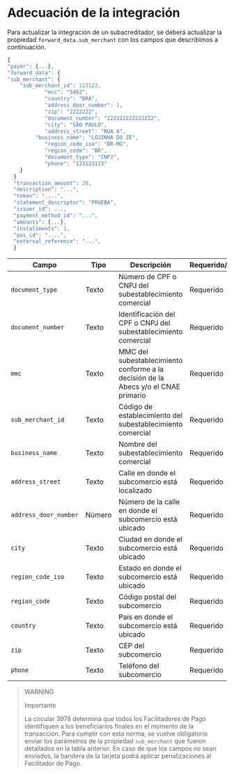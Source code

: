 # Adecuación de la integración

Para actualizar la integración de un subacreditador, se deberá actualizar la propiedad `forward_data.sub_merchant` con los campos que describimos a continuación. 

```JavaScript
{
"payer": {...},
"forward_data": {
"sub_merchant": {
    "sub_merchant_id": 123123,
            "mcc": "5462",
            "country": "BRA",
            "address_door_number": 1,
            "zip": "2222222",
            "document_number": "222222222222222",
            "city": "SÃO PAULO",
            "address_street": "RUA A",
	     "business_name": "LOJINHA DO ZÉ",
            "region_code_iso": "BR-MG",
            "region_code": "BR",
            "document_type": "CNPJ",
            "phone": "123123123"
  	}
  }
  "transaction_amount": 20,
  "description": "...",
  "token": "....",
  "statement_descriptor": "PRUEBA",
  "issuer_id": ...,
  "payment_method_id": "...",
  "amounts": {...},
  "installments": 1,
  "pos_id": "....",
  "external_reference": "...",
  }
```

| Campo | Tipo | Descripción | Requerido/Opcional |
|---|---|---|---|
| `document_type` | Texto | Número de CPF o CNPJ del subestablecimiento comercial | Requerido |
| `document_number` | Texto | Identificación del CPF o CNPJ del subestablecimiento comercial | Requerido |
| `mmc` | Texto | MMC del subestablecimiento conforme a la decisión de la Abecs y/o el CNAE primario | Requerido |
| `sub_merchant_id` | Texto | Código de establecimiento del subestablecimiento comercial | Requerido |
| `business_name` | Texto | Nombre del subestablecimiento comercial | Requerido |
| `address_street` | Texto | Calle en donde el subcomercio está localizado | Requerido |
| `address_door_number` | Número | Número de la calle en donde el subcomercio está ubicado | Requerido |
| `city` | Texto | Ciudad en donde el subcomercio está ubicado | Requerido |
| `region_code_iso` | Texto | Estado en donde el subcomercio está ubicado | Requerido |
| `region_code` | Texto | Código postal del subcomercio | Requerido |
| `country` | Texto | País en donde el subcomercio está ubicado | Requerido |
| `zip` | Texto | CEP del subcomercio | Requerido |
| `phone` | Texto | Teléfono del subcomercio | Requerido |

> WARNING
>
> Importante
>
> La circular 3978 determina que todos los Facilitadores de Pago identifiquen a los beneficiarios finales en el momento de la transacción. Para cumplir con esta norma, se vuelve obligatorio enviar los parámetros de la propiedad `sub_merchant` que fueron detallados en la tabla anterior. En caso de que los campos no sean enviados, la bandera de la tarjeta podrá aplicar penalizaciones al Facilitador de Pago.